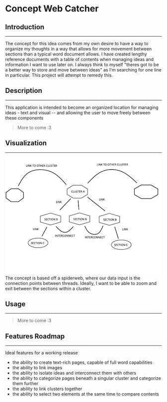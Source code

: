 # Concept Web Catcher

## Introduction
---
The concept for this idea comes from my own desire to have a way to organize my thoughts in a way that allows for more movement between sections than a typical word document allows. I have created lengthy reference documents with a table of contents when managing ideas and information I want to use later on. I always think to myself "theres got to be a better way to store and move between ideas" as I'm searching for one line in particular. This project will attempt to remedy this.

## Description
---
This application is intended to become an organized location for managing ideas - text and visual -- and allowing the user to move freely between these components

> More to come :3

## Visualization
---

![alt text](<PROJECT VISUALIZATION-1.png>)
The concept is based off a spiderweb, where our data input is the connection points between threads. Ideally, I want to be able to zoom and exit between the sections within a cluster.

## Usage
---
> More to come :3

## Features Roadmap
---
Ideal features for a working release
- the ability to create text-rich pages, capable of full word capabilities
- the ability to link images
- the ability to isolate ideas and interconnect them with others
- the ability to categorize pages beneath a singular cluster and categorize them further
- the ability to link clusters together
- the ability to select two elements at the same time to compare contents